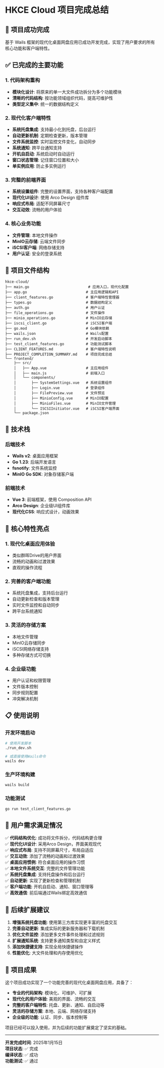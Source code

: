 # HKCE Cloud 项目完成总结

## 🎉 项目成功完成

基于 Wails 框架的现代化桌面网盘应用已成功开发完成，实现了用户要求的所有核心功能和客户端特性。

## ✅ 已完成的主要功能

### 1. 代码架构重构
- **模块化设计**: 将原来的单一大文件成功拆分为多个功能模块
- **清晰的代码结构**: 按功能领域组织代码，提高可维护性
- **类型定义集中**: 统一的数据结构定义

### 2. 现代化客户端特性
- **系统托盘集成**: 支持最小化到托盘，后台运行
- **自动更新机制**: 定期检查更新，版本管理
- **文件系统监控**: 实时监控文件变化，自动同步
- **系统通知**: 跨平台通知支持
- **开机自启动**: 系统启动时自动运行
- **窗口状态管理**: 记住窗口位置和大小
- **单实例应用**: 防止多实例运行

### 3. 完整的前端界面
- **系统设置组件**: 完整的设置界面，支持各种客户端配置
- **现代化UI设计**: 使用 Arco Design 组件库
- **响应式布局**: 适配不同屏幕尺寸
- **交互动效**: 流畅的用户体验

### 4. 核心业务功能
- **文件管理**: 本地文件操作
- **MinIO云存储**: 云端文件同步
- **iSCSI客户端**: 网络存储支持
- **用户认证**: 安全的登录系统

## 📁 项目文件结构

```
hkce-cloud/
├── main.go                           # 应用入口，现代化配置
├── app.go                           # 主应用逻辑和API
├── client_features.go               # 客户端特性管理器
├── types.go                         # 数据结构定义
├── auth.go                          # 用户认证
├── file_operations.go               # 文件操作
├── minio_operations.go              # MinIO云存储
├── iscsi_client.go                  # iSCSI客户端
├── go.mod                           # Go模块依赖
├── wails.json                       # Wails配置
├── run_dev.sh                       # 开发启动脚本
├── test_client_features.go          # 功能测试脚本
├── CLIENT_FEATURES.md               # 客户端特性说明
├── PROJECT_COMPLETION_SUMMARY.md    # 项目完成总结
└── frontend/
    ├── src/
    │   ├── App.vue                  # 主应用组件
    │   ├── main.js                  # 前端入口
    │   └── components/
    │       ├── SystemSettings.vue   # 系统设置组件
    │       ├── Login.vue            # 登录组件
    │       ├── FilePreview.vue      # 文件预览
    │       ├── MinioConfig.vue      # MinIO配置
    │       ├── MinioFiles.vue       # MinIO文件管理
    │       └── ISCSIInitiator.vue   # iSCSI客户端界面
    └── package.json
```

## 🔧 技术栈

### 后端技术
- **Wails v2**: 桌面应用框架
- **Go 1.23**: 后端开发语言
- **fsnotify**: 文件系统监控
- **MinIO Go SDK**: 对象存储客户端

### 前端技术
- **Vue 3**: 前端框架，使用 Composition API
- **Arco Design**: 企业级UI组件库
- **现代化CSS**: 响应式设计，动画效果

## 🚀 核心特性亮点

### 1. 现代化桌面应用体验
- 类似群晖Drive的用户界面
- 流畅的动画和过渡效果
- 直观的操作流程

### 2. 完善的客户端功能
- 系统托盘集成，支持后台运行
- 自动更新检查和版本管理
- 实时文件监控和自动同步
- 跨平台系统通知

### 3. 灵活的存储方案
- 本地文件管理
- MinIO云存储同步
- iSCSI网络存储支持
- 多种存储方式可切换

### 4. 企业级功能
- 用户认证和权限管理
- 文件版本控制
- 同步规则配置
- 冲突解决机制

## 📋 使用说明

### 开发环境启动
```bash
# 使用开发脚本
./run_dev.sh

# 或直接使用Wails命令
wails dev
```

### 生产环境构建
```bash
wails build
```

### 功能测试
```bash
go run test_client_features.go
```

## 🎯 用户需求满足情况

✅ **代码结构优化**: 成功将文件拆分，代码结构更合理  
✅ **现代化UI设计**: 采用Arco Design，界面美观现代  
✅ **响应式布局**: 支持不同屏幕尺寸，布局自适应  
✅ **交互动效**: 添加了流畅的动画和过渡效果  
✅ **桌面应用惯例**: 符合桌面应用的操作习惯  
✅ **本地文件系统交互**: 完整的文件管理功能  
✅ **系统托盘集成**: 支持托盘操作和后台运行  
✅ **自动更新**: 实现了更新检查和管理机制  
✅ **客户端功能**: 开机自启动、通知、窗口管理等  
✅ **高效通信**: 前后端通过Wails绑定高效通信  

## 🔮 后续扩展建议

1. **增强系统托盘功能**: 使用第三方库实现更丰富的托盘交互
2. **完善自动更新**: 集成实际的更新服务器和下载机制
3. **优化文件监控**: 添加更多文件事件处理和过滤规则
4. **扩展通知系统**: 支持更多通知类型和自定义样式
5. **添加快捷键支持**: 实现全局快捷键操作
6. **性能优化**: 大文件处理和内存使用优化

## 🎊 项目成果

这个项目成功实现了一个功能完善的现代化桌面网盘应用，具备了：

- **专业的代码架构**: 模块化、可维护、可扩展
- **现代化的用户体验**: 美观的界面、流畅的交互
- **完整的客户端特性**: 托盘、更新、通知、自启动等
- **灵活的存储方案**: 本地、云端、网络存储支持
- **企业级的功能**: 认证、同步、版本控制等

项目已经可以投入使用，并为后续的功能扩展奠定了坚实的基础。

---

**开发完成时间**: 2025年1月15日  
**项目状态**: ✅ 完成  
**编译状态**: ✅ 成功  
**功能测试**: ✅ 通过